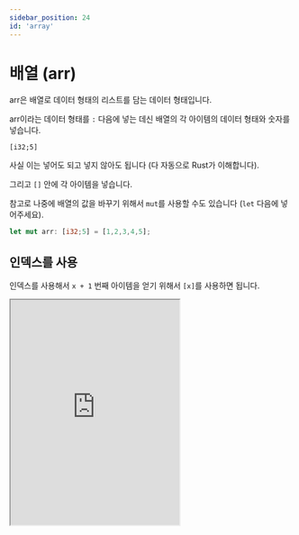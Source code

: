 ```yaml
---
sidebar_position: 24
id: 'array'
---
```


# 배열 (arr)

arr은 배열로 데이터 형태의 리스트를 담는 데이터 형태입니다.

arr이라는 데이터 형태를 `:` 다음에 넣는 데신 배열의 각 아이템의 데이터 형태와 숫자를 넣습니다.

```
[i32;5]
```

사실 이는 넣어도 되고 넣지 않아도 됩니다 (다 자동으로 Rust가 이해합니다).

그리고 `[]` 안에 각 아이템을 넣습니다.

참고로 나중에 배열의 값을 바꾸기 위해서 `mut`를 사용할 수도 있습니다 (`let` 다음에 넣어주세요).

```rust
let mut arr: [i32;5] = [1,2,3,4,5];
```

## 인덱스를 사용

인덱스를 사용해서 `x + 1` 번째 아이템을 얻기 위해서 `[x]`를 사용하면 됩니다.

<iframe
  title="Rust Playground"
  src="https://play.rust-lang.org/?version=stable&mode=debug&edition=2021&code=fn%20main()%20%7B%0A%20%20%20%20let%20s%3A%20%5Bi32%3B%205%5D%20%3D%20%5B1%2C%202%2C%203%2C%204%2C%205%5D%3B%0A%20%20%20%20%0A%20%20%20%20println!(%22%7B%7D%22%2C%20s%5B0%5D)%3B%0A%20%20%20%20println!(%22%7B%7D%22%2C%20s%5B1%5D)%3B%0A%7D"
  height="400"
/>

## {:?} 사용하기

배열을 출력하기 위해서 디버깅 특성 `{:?}`를 사용합니다.

<iframe
  title="Rust Playground"
  src="https://play.rust-lang.org/?version=stable&mode=debug&edition=2021&code=fn%20main()%20%7B%0D%0A%20%20%20%20let%20val1%3A%20%5Bf32%3B%205%5D%20%3D%20%5B3.1%2C%203.14%2C%203.141%2C%203.1415%2C%203.14159%5D%3B%0D%0A%20%20%20%20%0D%0A%20%20%20%20println!(%22%7B%3A%3F%7D%22%2C%20val1)%3B%0D%0A%7D"
  height="400"
/>

## len(), is_empty() 메서드

`len()`을 사용하면 배열의 길이를 출력할 수 있습니다.

`is_empty()`를 사용하면 배열이 비어있는지 아닌지 확인할 수 있습니다.

<iframe
  title="Rust Playground"
  src="https://play.rust-lang.org/?version=stable&mode=debug&edition=2021&code=fn%20main()%20%7B%0D%0A%20%20%20%20let%20val1%3A%20%5Bf32%3B%205%5D%20%3D%20%5B3.1%2C%203.14%2C%203.141%2C%203.1415%2C%203.14159%5D%3B%0D%0A%20%20%20%20%0D%0A%20%20%20%20println!(%22%EA%B8%B8%EC%9D%B4%3A%20%7B%7D%22%2C%20val1.len())%3B%0D%0A%20%20%20%20println!(%22%EB%B9%84%EC%96%B4%20%EC%9E%88%EB%82%98%EC%9A%94%3F%3A%20%7B%7D%22%2C%20val1.is_empty())%3B%0D%0A%7D"
  height="400"
/>

## swap() 메서드

`swap()`를 사용하면 인덱스에 있는 값을 바꿀 수 있습니다.

0, 1이면 첫 번쨰 값과 두 번째 값이 배열에서 위치를 바꿉니다.

참고로 배열의 값을 바꾸니 `mut` 형태의 변수를 사용해야 합니다.

<iframe
  title="Rust Playground"
  src="https://play.rust-lang.org/?version=stable&mode=debug&edition=2021&code=fn%20main()%20%7B%0D%0A%20%20%20%20let%20mut%20val1%3A%20%5Bf32%3B%205%5D%20%3D%20%5B3.1%2C%203.14%2C%203.141%2C%203.1415%2C%203.14159%5D%3B%0D%0A%20%20%20%20%0D%0A%20%20%20%20val1.swap(0%2C%201)%3B%0D%0A%20%20%20%20%0D%0A%20%20%20%20println!(%22%7B%3A%3F%7D%22%2C%20val1)%3B%0D%0A%7D"
  height="400"
/>

## reverse() 메서드

`reverse()`를 사용하면 배열의 순서를 뒤집어줍니다.

참고로 배열의 값을 바꾸니 `mut` 형태의 변수를 사용해야 합니다.

<iframe
  title="Rust Playground"
  src="https://play.rust-lang.org/?version=stable&mode=debug&edition=2021&code=fn%20main()%20%7B%0D%0A%20%20%20%20let%20mut%20val1%3A%20%5Bf32%3B%205%5D%20%3D%20%5B3.1%2C%203.14%2C%203.141%2C%203.1415%2C%203.14159%5D%3B%0D%0A%20%20%20%20%0D%0A%20%20%20%20val1.reverse()%3B%0D%0A%20%20%20%20%0D%0A%20%20%20%20println!(%22%EB%92%A4%EC%A7%91%ED%9E%98%3A%20%7B%3A%3F%7D%22%2C%20val1)%3B%0D%0A%7D"
  height="400"
/>
